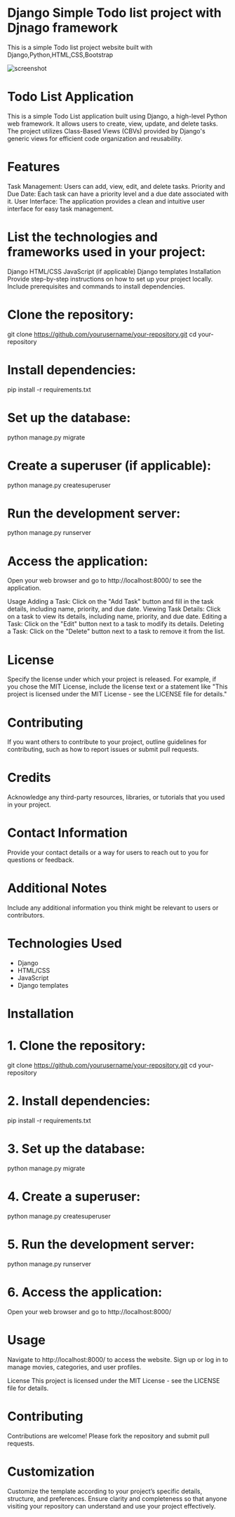 # Django Simple Todo list project with Djnago framework 
This is a simple  Todo list project website built with Django,Python,HTML,CSS,Bootstrap  

 ![screenshot](screenshot/todo.png)

# Todo List Application
This is a simple Todo List application built using Django, a high-level Python web framework.
It allows users to create, view, update, and delete tasks. The project utilizes Class-Based Views (CBVs)
provided by Django's generic views for efficient code organization and reusability.

# Features
Task Management: Users can add, view, edit, and delete tasks.
Priority and Due Date: Each task can have a priority level and a due date associated with it.
User Interface: The application provides a clean and intuitive user interface for easy task management.

# List the technologies and frameworks used in your project:

Django
HTML/CSS
JavaScript (if applicable)
Django templates
Installation
Provide step-by-step instructions on how to set up your project locally. Include prerequisites and commands to install dependencies.

# Clone the repository:

git clone https://github.com/yourusername/your-repository.git
cd your-repository

# Install dependencies:

pip install -r requirements.txt

# Set up the database:

python manage.py migrate

# Create a superuser (if applicable):

python manage.py createsuperuser

# Run the development server:

python manage.py runserver

# Access the application:

Open your web browser and go to http://localhost:8000/ to see the application.

Usage
Adding a Task: Click on the "Add Task" button and fill in the task details, including name, priority, and due date.
Viewing Task Details: Click on a task to view its details, including name, priority, and due date.
Editing a Task: Click on the "Edit" button next to a task to modify its details.
Deleting a Task: Click on the "Delete" button next to a task to remove it from the list.


# License
Specify the license under which your project is released. For example, if you chose the MIT License, include the license text or a statement like "This project is licensed under the MIT License - see the LICENSE file for details."

# Contributing
If you want others to contribute to your project, outline guidelines for contributing, such as how to report issues or submit pull requests.

# Credits
Acknowledge any third-party resources, libraries, or tutorials that you used in your project.

# Contact Information
Provide your contact details or a way for users to reach out to you for questions or feedback.

# Additional Notes
Include any additional information you think might be relevant to users or contributors.

# Technologies Used

- Django
- HTML/CSS
- JavaScript
- Django templates

# Installation

# 1. Clone the repository:

git clone https://github.com/yourusername/your-repository.git
cd your-repository

# 2. Install dependencies:

pip install -r requirements.txt

# 3. Set up the database:

python manage.py migrate

# 4. Create a superuser:

python manage.py createsuperuser

# 5. Run the development server:

python manage.py runserver

# 6. Access the application:

 Open your web browser and go to http://localhost:8000/

# Usage
Navigate to http://localhost:8000/ to access the website.
Sign up or log in to manage movies, categories, and user profiles.

License
This project is licensed under the MIT License - see the LICENSE file for details.

# Contributing
Contributions are welcome! Please fork the repository and submit pull requests.

# Customization

Customize the template according to your project’s specific details, structure, and preferences. Ensure clarity and completeness so that anyone visiting your repository can understand and use your project effectively.
